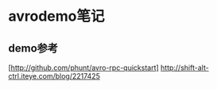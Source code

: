# avrodemo笔记
## demo参考
[http://github.com/phunt/avro-rpc-quickstart]
http://shift-alt-ctrl.iteye.com/blog/2217425

